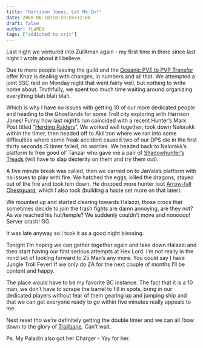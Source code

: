 ```yaml
---
title: "Harrison Jones, Let Me In!"
date: 2008-06-18T10:59:55+12:00
draft: false
author: fLaMEd
tags: ["addicted to crit"]
---
```


Last night we ventured into Zul’Aman again - my first time in there since last night I wrote about it I believe.

Due to more people leaving the guild and the [Oceanic PVE to PVP Transfer](https://web.archive.org/web/20081014210135/http://www.wowinsider.com/2008/06/12/oceanic-alliance-characters-to-get-free-pve-to-pvp-transfers/) offer Khaz is dealing with changes, in numbers and all that. We  attempted a joint SSC raid on Monday night that went fairly well, but  nothing to write home about. Truthfully, we spent too much time waiting  around organizing everything blah blah blah.

Which is why I have no issues with getting 10 of our more dedicated  people and heading to the Ghostlands for some Troll city exploring with  Harrison Jones! Funny how last night’s run coincided with a recent  Hunter’s Mark Post titled “[Herding Raiders](https://web.archive.org/web/20081014210135/http://www.thehuntersmark.net/2008/06/16/herding-raiders/)“. We worked well together, took down Nalorakk within the timer, then  headed off to Akil’zon where we ran into some difficulties where some  freak accident caused two of our DPS die in the first thirty seconds :S  timer failed, no worries. We headed back to Nalorakk’s platform to free  good ol’ Tanzar who gave me a pair of [Shadowhunter’s Treads](https://web.archive.org/web/20081014210135/http://www.wowhead.com/?item=33805) (will have to slap dexterity on them and try them out).

A five minute break was called, then we carried on to Jan’ala’s  platform with no issues to play with fire. We hatched the eggs, killed  the dragons, stayed out of the fire and took him down. He dropped more  hunter loot [Arrow-fall Chestguard](https://web.archive.org/web/20081014210135/http://www.wowhead.com/?item=33328), which I also took (building a haste set more on that later).

We mounted up and started clearing towards Halazzi, those crocs that  sometimes decide to join the trash fights are damn annoying, are they  not? As we reached his hut/temple? We suddenly couldn’t move and  noooooo! Server crash! GG.

It was late anyway so I took it as a good night blessing.

Tonight I’m hoping we can gather together again and take down Halazzi and then start having our first serious attempts at Hex Lord. I’m not  really in the mind set of looking forward to 25 Man’s any more. You  could say I have Jungle Troll Fever! If we only do ZA for the next  couple of months I’ll be content and happy.

The place would have to be my favorite BC instance. The fact that it  is a 10 man, we don’t have to scrape the barrel to fill in spots, bring  in our dedicated players without fear of them gearing up and jumping  ship and that we can get everyone ready to go within five minutes really appeals to me.

Next reset tho we’re definitely getting the double timer and we can all /bow down to the glory of [Trollbane](https://web.archive.org/web/20081014210135/http://www.wowhead.com/?item=33492). Can’t wait.

Ps. My Paladin also got her Charger - Yay for her.